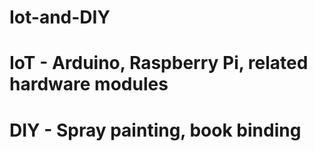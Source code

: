 # Iot-and-DIY

# IoT - Arduino, Raspberry Pi, related hardware modules

# DIY - Spray painting, book binding
